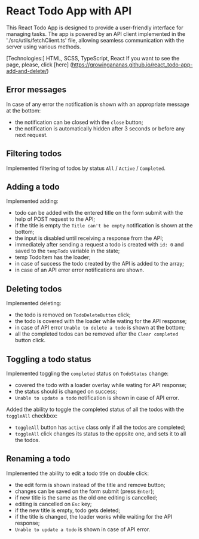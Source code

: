 # React Todo App with API 
This React Todo App is designed to provide a user-friendly interface for managing tasks. The app is powered by an API client implemented in the './src/utils/fetchClient.ts' file, allowing seamless communication with the server using various methods.

[Technologies:] HTML, SCSS, TypeScript, React
If you want to see the page, please, click [here] (https://growingananas.github.io/react_todo-app-add-and-delete/) 


## Error messages

In case of any error the notification is shown with an appropriate message at the bottom:

- the notification can be closed with the `close` button;
- the notification is automatically hidden after 3 seconds or before any next request.

## Filtering todos

Implemented filtering of todos by status `All` / `Active` / `Completed`.

## Adding a todo

Implemented adding:

- todo can be added with the entered title on the form submit with the help of POST request to the API;
- if the title is empty the `Title can't be empty` notification is shown at the bottom;
- the input is disabled until receiving a response from the API;
- immediately after sending a request a todo  is created with `id: 0` and saved  to the `tempTodo` variable in the state;
- temp TodoItem has the loader;
- in case of success the todo created by the API is added to the array;
- in case of an API error error notifications are shown.

## Deleting todos

Implemented deleting:

- the todo is removed on `TodoDeleteButton` click;
- the todo is covered with the loader while wating for the API response;
- in case of API error `Unable to delete a todo` is shown at the bottom;
- all the completed todos can be removed after the `Clear completed` button click.

## Toggling a todo status

Implemented toggling the `completed` status on `TodoStatus` change:

- covered the todo with a loader overlay while wating for API response;
- the status should is changed on success;
- `Unable to update a todo` notification is shown in case of API error.

Added the ability to toggle the completed status of all the todos with the `toggleAll` checkbox:

- `toggleAll` button has `active` class only if all the todos are completed;
- `toggleAll` click changes its status to the oppsite one, and sets it to all the todos.

## Renaming a todo

Implemented the ability to edit a todo title on double click:

- the edit form is shown instead of the title and remove button;
- changes can be saved on the form submit (press `Enter`);
- if new title is the same as the old one editing is cancelled;
- editing is cancelled on `Esс` key;
- if the new title is empty, todo gets deleted;
- if the title is changed, the loader works while waiting for the API response;
- `Unable to update a todo` is shown in case of API error.

